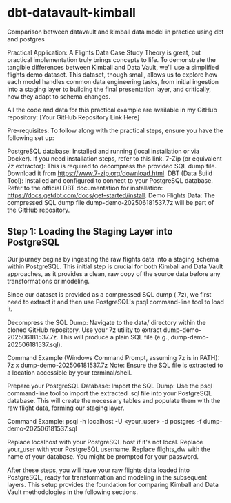 # dbt-datavault-kimball
Comparison between datavault and kimball data model in practice using dbt and postgres

Practical Application: A Flights Data Case Study
Theory is great, but practical implementation truly brings concepts to life. To demonstrate the tangible differences between Kimball and Data Vault, we'll use a simplified flights demo dataset. This dataset, though small, allows us to explore how each model handles common data engineering tasks, from initial ingestion into a staging layer to building the final presentation layer, and critically, how they adapt to schema changes.

All the code and data for this practical example are available in my GitHub repository: [Your GitHub Repository Link Here]

Pre-requisites:
To follow along with the practical steps, ensure you have the following set up:

PostgreSQL database: Installed and running (local installation or via Docker). If you need installation steps, refer to this link.
7-Zip (or equivalent 7z extractor): This is required to decompress the provided SQL dump file. Download it from https://www.7-zip.org/download.html.
DBT (Data Build Tool): Installed and configured to connect to your PostgreSQL database. Refer to the official DBT documentation for installation: https://docs.getdbt.com/docs/get-started/install.
Demo Flights Data: The compressed SQL dump file dump-demo-202506181537.7z will be part of the GitHub repository.

## Step 1: Loading the Staging Layer into PostgreSQL
Our journey begins by ingesting the raw flights data into a staging schema within PostgreSQL. This initial step is crucial for both Kimball and Data Vault approaches, as it provides a clean, raw copy of the source data before any transformations or modeling.

Since our dataset is provided as a compressed SQL dump (.7z), we first need to extract it and then use PostgreSQL's psql command-line tool to load it.

Decompress the SQL Dump: Navigate to the data/ directory within the cloned GitHub repository. Use your 7z utility to extract dump-demo-202506181537.7z. This will produce a plain SQL file (e.g., dump-demo-202506181537.sql).

Command Example (Windows Command Prompt, assuming 7z is in PATH): 7z x dump-demo-202506181537.7z
Note: Ensure the SQL file is extracted to a location accessible by your terminal/shell.

Prepare your PostgreSQL Database:
Import the SQL Dump: Use the psql command-line tool to import the extracted .sql file into your PostgreSQL database. This will create the necessary tables and populate them with the raw flight data, forming our staging layer.

Command Example: psql -h localhost -U <your_user> -d postgres -f dump-demo-202506181537.sql

Replace localhost with your PostgreSQL host if it's not local.
Replace your_user with your PostgreSQL username.
Replace flights_dw with the name of your database.
You might be prompted for your password.

After these steps, you will have your raw flights data loaded into PostgreSQL, ready for transformation and modeling in the subsequent layers. This setup provides the foundation for comparing Kimball and Data Vault methodologies in the following sections.